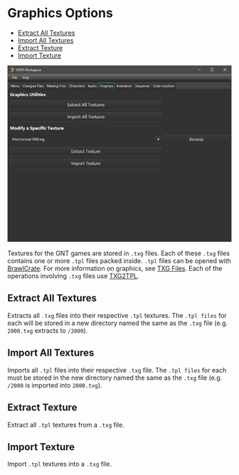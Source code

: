 # Graphics Options

- [Extract All Textures](#extract-all-textures)
- [Import All Textures](#import-all-textures)
- [Extract Texture](#extract-texture)
- [Import Texture](#import-texture)

![Graphics](/docs/graphics.png?raw=true "Graphics")

Textures for the GNT games are stored in `.txg` files. Each of these `.txg` files contains one or more `.tpl` files packed inside. `.tpl` files can be opened with [BrawlCrate](https://github.com/soopercool101/BrawlCrate). For more information on graphics, see [TXG Files](https://github.com/NicholasMoser/Naruto-GNT-Modding/blob/master/gnt4/docs/file_formats/txg.md). Each of the operations involving `.txg` files use [TXG2TPL](https://github.com/Struggleton/TXG2TPL).

## Extract All Textures

Extracts all `.txg` files into their respective `.tpl` textures. The `.tpl files` for each will be stored in a new directory named the same as the `.txg` file (e.g. `2000.txg` extracts to `/2000`).

## Import All Textures

Imports all `.tpl` files into their respective `.txg` file. The `.tpl files` for each must be stored in the new directory named the same as the `.txg` file (e.g. `/2000` is imported into `2000.txg`).

## Extract Texture

Extract all `.tpl` textures from a `.txg` file.

## Import Texture

Import `.tpl` textures into a `.txg` file.
